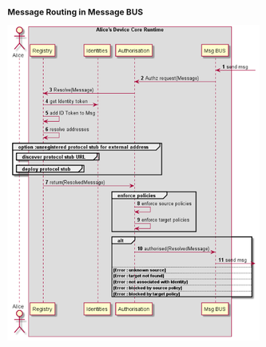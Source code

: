### Message Routing in Message BUS

<!--
@startuml "bus-msg-routing.png"

autonumber

!define SHOW_RuntimeA

!define SHOW_CoreRuntimeA
!define SHOW_MsgBUSAtRuntimeA
!define SHOW_RegistryAtRuntimeA
!define SHOW_IdentitiesAtRuntimeA
!define SHOW_AuthAtRuntimeA


!include ../runtime_objects.plantuml

BUS@A <-  : send msg

RunAuth@A <- BUS@A : Authz request(Message)

RunReg@A <- RunAuth@A : Resolve(Message)

RunReg@A -> RunID@A : get Identity token

RunReg@A -> RunReg@A  : add ID Token to Msg

RunReg@A -> RunReg@A  : resolve addresses

group option :unregistered protocol stub for external address

	group discover protocol stub URL
	end

	group deploy protocol stub
	end

end

RunReg@A -> RunAuth@A : return(ResolvedMessage)

group enforce policies
	RunAuth@A -> RunAuth@A : enforce source policies

	RunAuth@A -> RunAuth@A : enforce target policies
end

alt
	RunAuth@A -> BUS@A : authorised(ResolvedMessage)

	BUS@A ->  : send msg
else Error : unknown source

else Error : target not found

else Error : not associated with Identity

else Error : blocked by source policy

else Error : blocked by target policy

end

@enduml
-->


![Routing messages in Message BUS](bus-msg-routing.png)

